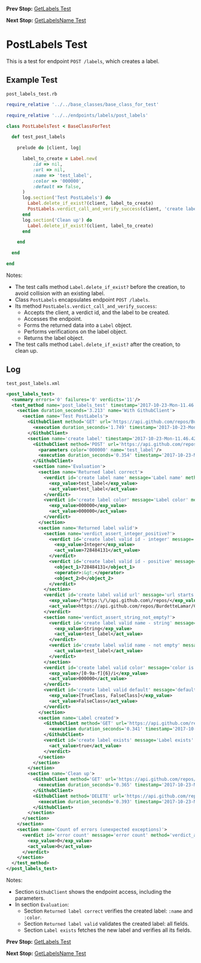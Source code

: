 <!--- GENERATED FILE, DO NOT EDIT --->
**Prev Stop:** [GetLabels Test](./GetLabels.md#getlabels-test)

**Next Stop:** [GetLabelsName Test](./GetLabelsName.md#getlabelsname-test)


# PostLabels Test

This is a test for endpoint `POST /labels`, which creates a label.

## Example Test

<code>post_labels_test.rb</code>
```ruby
require_relative '../../base_classes/base_class_for_test'

require_relative '../../endpoints/labels/post_labels'

class PostLabelsTest < BaseClassForTest

  def test_post_labels

    prelude do |client, log|

      label_to_create = Label.new(
          :id => nil,
          :url => nil,
          :name => 'test_label',
          :color => '000000',
          :default => false,
      )
      log.section('Test PostLabels') do
        Label.delete_if_exist?(client, label_to_create)
        PostLabels.verdict_call_and_verify_success(client, 'create label', label_to_create)
      end
      log.section('Clean up') do
        Label.delete_if_exist?(client, label_to_create)
      end

    end

  end

end
```

Notes:

- The test calls method `Label.delete_if_exist?` before the creation, to avoid collision with an existing label.
- Class `PostLabels` encapsulates endpoint `POST /labels`.
- Its method `PostLabels.verdict_call_and_verify_success`:
  - Accepts the client, a verdict id, and the label to be created.
  - Accesses the endpoint.
  - Forms the returned data into a `Label` object.
  - Performs verifications on the label object.
  - Returns the label object.
- The test calls method `Label.delete_if_exist?` after the creation, to clean up.

## Log

<code>test_post_labels.xml</code>
```xml
<post_labels_test>
  <summary errors='0' failures='0' verdicts='11'/>
  <test_method name='post_labels_test' timestamp='2017-10-23-Mon-11.46.40.998'>
    <section duration_seconds='3.213' name='With GithubClient'>
      <section name='Test PostLabels'>
        <GithubClient method='GET' url='https://api.github.com/repos/BurdetteLamar/CrashDummy/labels/test_label'>
          <execution duration_seconds='1.749' timestamp='2017-10-23-Mon-11.46.40.998'/>
        </GithubClient>
        <section name='create label' timestamp='2017-10-23-Mon-11.46.42.748'>
          <GithubClient method='POST' url='https://api.github.com/repos/BurdetteLamar/CrashDummy/labels'>
            <parameters color='000000' name='test_label'/>
            <execution duration_seconds='0.354' timestamp='2017-10-23-Mon-11.46.42.752'/>
          </GithubClient>
          <section name='Evaluation'>
            <section name='Returned label correct'>
              <verdict id='create label name' message='Label name' method='verdict_assert_equal?' outcome='passed' volatile='false'>
                <exp_value>test_label</exp_value>
                <act_value>test_label</act_value>
              </verdict>
              <verdict id='create label color' message='Label color' method='verdict_assert_equal?' outcome='passed' volatile='false'>
                <exp_value>000000</exp_value>
                <act_value>000000</act_value>
              </verdict>
            </section>
            <section name='Returned label valid'>
              <section name='verdict_assert_integer_positive?'>
                <verdict id='create label valid id - integer' message='id is positive integer' method='verdict_assert_kind_of?' outcome='passed' volatile='false'>
                  <exp_value>Integer</exp_value>
                  <act_value>728484131</act_value>
                </verdict>
                <verdict id='create label valid id - positive' message='id is positive integer' method='verdict_assert_operator?' outcome='passed' volatile='false'>
                  <object_1>728484131</object_1>
                  <operator>:&gt;</operator>
                  <object_2>0</object_2>
                </verdict>
              </section>
              <verdict id='create label valid url' message='url starts with' method='verdict_assert_match?' outcome='passed' volatile='false'>
                <exp_value>/^https:\/\/api.github.com\/repos/</exp_value>
                <act_value>https://api.github.com/repos/BurdetteLamar/CrashDummy/labels/test_label</act_value>
              </verdict>
              <section name='verdict_assert_string_not_empty?'>
                <verdict id='create label valid name - string' message='name is nonempty string' method='verdict_assert_kind_of?' outcome='passed' volatile='false'>
                  <exp_value>String</exp_value>
                  <act_value>test_label</act_value>
                </verdict>
                <verdict id='create label valid name - not empty' message='name is nonempty string' method='verdict_refute_empty?' outcome='passed' volatile='false'>
                  <act_value>test_label</act_value>
                </verdict>
              </section>
              <verdict id='create label valid color' message='color is hex color' method='verdict_assert_match?' outcome='passed' volatile='false'>
                <exp_value>/[0-9a-f]{6}/i</exp_value>
                <act_value>000000</act_value>
              </verdict>
              <verdict id='create label valid default' message='default is boolean' method='verdict_assert_includes?' outcome='passed' volatile='false'>
                <exp_value>[TrueClass, FalseClass]</exp_value>
                <act_value>FalseClass</act_value>
              </verdict>
            </section>
            <section name='Label created'>
              <GithubClient method='GET' url='https://api.github.com/repos/BurdetteLamar/CrashDummy/labels/test_label'>
                <execution duration_seconds='0.341' timestamp='2017-10-23-Mon-11.46.43.106'/>
              </GithubClient>
              <verdict id='create label exists' message='Label exists' method='verdict_assert?' outcome='passed' volatile='false'>
                <act_value>true</act_value>
              </verdict>
            </section>
          </section>
        </section>
        <section name='Clean up'>
          <GithubClient method='GET' url='https://api.github.com/repos/BurdetteLamar/CrashDummy/labels/test_label'>
            <execution duration_seconds='0.365' timestamp='2017-10-23-Mon-11.46.43.447'/>
          </GithubClient>
          <GithubClient method='DELETE' url='https://api.github.com/repos/BurdetteLamar/CrashDummy/labels/test_label'>
            <execution duration_seconds='0.393' timestamp='2017-10-23-Mon-11.46.43.818'/>
          </GithubClient>
        </section>
      </section>
    </section>
    <section name='Count of errors (unexpected exceptions)'>
      <verdict id='error count' message='error count' method='verdict_assert_equal?' outcome='passed' volatile='true'>
        <exp_value>0</exp_value>
        <act_value>0</act_value>
      </verdict>
    </section>
  </test_method>
</post_labels_test>
```

Notes:

- Section `GithubClient` shows the endpoint access, including the parameters.
- In section `Evaluation`:
  - Section `Returned label correct` verifies the created label: `:name` and `:color`.
  - Section `Returned label valid` validates the created label: all fields.
  - Section `Label exists` fetches the new label and verifies all its fields.

**Prev Stop:** [GetLabels Test](./GetLabels.md#getlabels-test)

**Next Stop:** [GetLabelsName Test](./GetLabelsName.md#getlabelsname-test)

